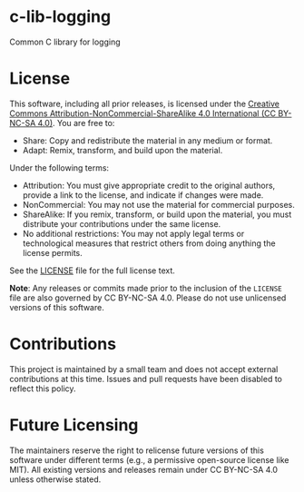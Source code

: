# c-lib-logging
Common C library for logging

# License
This software, including all prior releases, is licensed under the [Creative Commons Attribution-NonCommercial-ShareAlike 4.0 International (CC BY-NC-SA 4.0)](https://creativecommons.org/licenses/by-nc-sa/4.0/). You are free to:
- Share: Copy and redistribute the material in any medium or format.
- Adapt: Remix, transform, and build upon the material.

Under the following terms:
- Attribution: You must give appropriate credit to the original authors, provide a link to the license, and indicate if changes were made.
- NonCommercial: You may not use the material for commercial purposes.
- ShareAlike: If you remix, transform, or build upon the material, you must distribute your contributions under the same license.
- No additional restrictions: You may not apply legal terms or technological measures that restrict others from doing anything the license permits.

See the [LICENSE](./LICENSE) file for the full license text.

**Note**: Any releases or commits made prior to the inclusion of the `LICENSE` file are also governed by CC BY-NC-SA 4.0. Please do not use unlicensed versions of this software.

# Contributions
This project is maintained by a small team and does not accept external contributions at this time. Issues and pull requests have been disabled to reflect this policy.

# Future Licensing
The maintainers reserve the right to relicense future versions of this software under different terms (e.g., a permissive open-source license like MIT). All existing versions and releases remain under CC BY-NC-SA 4.0 unless otherwise stated.
